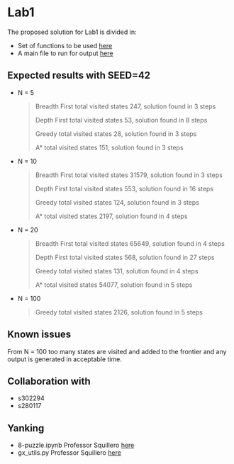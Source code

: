 
# Lab1
The proposed solution for Lab1 is divided in:
- Set of functions to be used [here](https://github.com/AlessiaLeclercq/ComputationalIntelligence_S291871/blob/main/Lab1/lab1.py)
- A main file to run for output [here](https://github.com/AlessiaLeclercq/ComputationalIntelligence_S291871/blob/main/Lab1/main.py)

## Expected results with SEED=42
- N = 5
  > Breadth First total visited states 247, solution found in 3 steps
  > 
  > Depth First total visited states 53, solution found in 8 steps
  > 
  > Greedy total visited states 28, solution found in 3 steps
  > 
  > A* total visited states 151, solution found in 3 steps 

- N = 10
  > Breadth First total visited states 31579, solution found in 3 steps
  > 
  > Depth First total visited states 553, solution found in 16 steps
  > 
  > Greedy total visited states 124, solution found in 3 steps
  > 
  > A* total visited states 2197, solution found in 4 steps 

- N = 20
  > Breadth First total visited states 65649, solution found in 4 steps
  >
  > Depth First total visited states 568, solution found in 27 steps
  > 
  > Greedy total visited states 131, solution found in 4 steps
  > 
  > A* total visited states 54077, solution found in 5 steps

- N = 100 
  > Greedy total visited states 2126, solution found in 5 steps

## Known issues
From N = 100 too many states are visited and added to the frontier and any output is generated in acceptable time. 

## Collaboration with
- s302294
- s280117

## Yanking
- 8-puzzle.ipynb Professor Squillero [here](https://github.com/squillero/computational-intelligence/blob/master/2022-23/8-puzzle.ipynb)
- gx_utils.py Professor Squillero [here](https://github.com/squillero/computational-intelligence/blob/master/2022-23/gx_utils.py)
